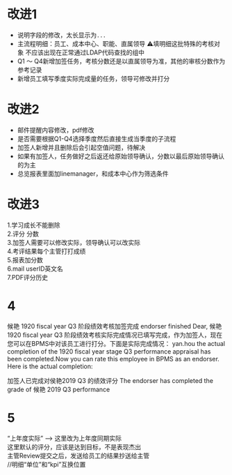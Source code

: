 # 改进1    
- 说明字段的修改，太长显示为`...`
- 主流程明细：员工、成本中心、职能、直属领导 ⚠️填明细这批特殊的考核对象 不应该出现在正常通过LDAP代码查找的组中
- Q1 ～ Q4新增加签任务，考核分数还是以直属领导为准，其他的审核分数作为参考记录
- 新增员工填写季度实际完成量的任务，领导可修改并打分

# 改进2
- 邮件提醒内容修改，pdf修改
- 是否需要根据Q1-Q4选择季度然后直接生成当季度的子流程
- 加签人新增并且删除后会引起空值问题，待解决
- 如果有加签人，任务做好之后返还给原始领导确认，分数以最后原始领导确认的为主
- 总览报表里面加linemanager，和成本中心作为筛选条件

# 改进3
1.学习成长不能删除    
2.评分 分数    
3.加签人需要可以修改实际，领导确认可以改实际    
4.考评结果每个主管打打成绩    
5.报表加分数    
6.mail userID英文名    
7.PDF评分历史

# 4    
 候艳 1920 fiscal year Q3  阶段绩效考核加签完成 endorser finished
Dear,
候艳 1920 fiscal year Q3 阶段绩效考核实际完成情况已填写完成，作为加签人，现在您可以在BPMS中对该员工进行打分。下面是实际完成情况： 
yan.hou the actual completion of the 1920 fiscal year stage Q3 performance appraisal has been completed.Now you can rate this employee in BPMS as an endorser. Here is the actual completion:


加签人已完成对侯艳2019 Q3 的绩效评分 The endorser has completed the grade of 候艳 2019 Q3 performance    

# 5    
“上年度实际”  -->  这里改为上年度同期实际       
这里默认的评分，应该是达到目标，不是表现杰出    
主管Review提交之后，发送给员工的结果抄送给主管    
//明细“单位”和“kpi”互换位置